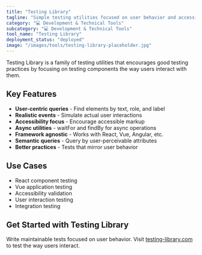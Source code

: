 ```yaml
---
title: "Testing Library"
tagline: "Simple testing utilities focused on user behavior and accessibility"
category: "💻 Development & Technical Tools"
subcategory: "💻 Development & Technical Tools"
tool_name: "Testing Library"
deployment_status: "deployed"
image: "/images/tools/testing-library-placeholder.jpg"
---
```

Testing Library is a family of testing utilities that encourages good testing practices by focusing on testing components the way users interact with them.

## Key Features

- **User-centric queries** - Find elements by text, role, and label
- **Realistic events** - Simulate actual user interactions
- **Accessibility focus** - Encourage accessible markup
- **Async utilities** - waitFor and findBy for async operations
- **Framework agnostic** - Works with React, Vue, Angular, etc.
- **Semantic queries** - Query by user-perceivable attributes
- **Better practices** - Tests that mirror user behavior

## Use Cases

- React component testing
- Vue application testing
- Accessibility validation
- User interaction testing
- Integration testing

## Get Started with Testing Library

Write maintainable tests focused on user behavior. Visit [testing-library.com](https://testing-library.com) to test the way users interact.